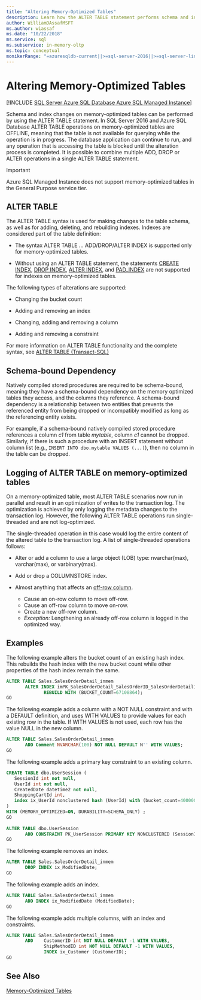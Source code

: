 ```yaml
---
title: "Altering Memory-Optimized Tables"
description: Learn how the ALTER TABLE statement performs schema and index changes on memory-optimized tables. Combine ADD, DROP, and ALTER operations in a single statement.
author: WilliamDAssafMSFT
ms.author: wiassaf
ms.date: "10/22/2018"
ms.service: sql
ms.subservice: in-memory-oltp
ms.topic: conceptual
monikerRange: "=azuresqldb-current||>=sql-server-2016||>=sql-server-linux-2017||=azuresqldb-mi-current"
---
```

# Altering Memory-Optimized Tables

[!INCLUDE [SQL Server Azure SQL Database Azure SQL Managed Instance](../../includes/applies-to-version/sql-asdb-asdbmi.md)]

Schema and index changes on memory-optimized tables can be performed by using the ALTER TABLE statement. In SQL Server 2016 and Azure SQL Database ALTER TABLE operations on memory-optimized tables are OFFLINE, meaning that the table is not available for querying while the operation is in progress. The database application can continue to run, and any operation that is accessing the table is blocked until the alteration process is completed. It is possible to combine multiple ADD, DROP or ALTER operations in a single ALTER TABLE statement.

> [!IMPORTANT]
> Azure SQL Managed Instance does not support memory-optimized tables in the General Purpose service tier.
  
## ALTER TABLE  

The ALTER TABLE syntax is used for making changes to the table schema, as well as for adding, deleting, and rebuilding indexes. Indexes are considered part of the table definition:  
  
- The syntax ALTER TABLE ... ADD/DROP/ALTER INDEX is supported only for memory-optimized tables.  
  
- Without using an ALTER TABLE statement, the statements [CREATE INDEX](../../t-sql/statements/create-index-transact-sql.md), [DROP INDEX](../../t-sql/statements/drop-index-transact-sql.md), [ALTER INDEX](../../t-sql/statements/alter-index-transact-sql.md), and [PAD_INDEX](../../t-sql/statements/alter-table-index-option-transact-sql.md) are not supported for indexes on memory-optimized tables.  
  
The following types of alterations are supported:  
  
- Changing the bucket count  
  
- Adding and removing an index  
  
- Changing, adding and removing a column  
  
- Adding and removing a constraint  
  
 For more information on ALTER TABLE functionality and the complete syntax, see [ALTER TABLE &#40;Transact-SQL&#41;](../../t-sql/statements/alter-table-transact-sql.md)  
  
## Schema-bound Dependency

 Natively compiled stored procedures are required to be schema-bound, meaning they have a schema-bound dependency on the memory optimized tables they access, and the columns they reference. A schema-bound dependency is a relationship between two entities that prevents the referenced entity from being dropped or incompatibly modified as long as the referencing entity exists.  
  
 For example, if a schema-bound natively compiled stored procedure references a column *c1* from table *mytable*, column *c1* cannot be dropped. Similarly, if there is such a procedure with an INSERT statement without column list (e.g., `INSERT INTO dbo.mytable VALUES (...)`), then no column in the table can be dropped.  

## Logging of ALTER TABLE on memory-optimized tables

On a memory-optimized table, most ALTER TABLE scenarios now run in parallel and result in an optimization of writes to the transaction log. The optimization is achieved by only logging the metadata changes to the transaction log. However, the following ALTER TABLE operations run single-threaded and are not log-optimized.

The single-threaded operation in this case would log the entire content of the altered table to the transaction log. A list of single-threaded operations follows:

- Alter or add a column to use a large object (LOB) type: nvarchar(max), varchar(max), or varbinary(max).

- Add or drop a COLUMNSTORE index.

- Almost anything that affects an [off-row column](../../relational-databases/in-memory-oltp/supported-data-types-for-in-memory-oltp.md).

  - Cause an on-row column to move off-row.
  - Cause an off-row column to move on-row.
  - Create a new off-row column.
  - *Exception:* Lengthening an already off-row column is logged in the optimized way.
  
## Examples

The following example alters the bucket count of an existing hash index. This rebuilds the hash index with the new bucket count while other properties of the hash index remain the same.  

```sql
ALTER TABLE Sales.SalesOrderDetail_inmem
       ALTER INDEX imPK_SalesOrderDetail_SalesOrderID_SalesOrderDetailID  
              REBUILD WITH (BUCKET_COUNT=67108864);  
GO
```

The following example adds a column with a NOT NULL constraint and with a DEFAULT definition, and uses WITH VALUES to provide values for each existing row in the table. If WITH VALUES is not used, each row has the value NULL in the new column.  

```sql
ALTER TABLE Sales.SalesOrderDetail_inmem  
       ADD Comment NVARCHAR(100) NOT NULL DEFAULT N'' WITH VALUES;  
GO
```

The following example adds a primary key constraint to an existing column.  

```sql
CREATE TABLE dbo.UserSession (
   SessionId int not null,
   UserId int not null,
   CreatedDate datetime2 not null,
   ShoppingCartId int,
   index ix_UserId nonclustered hash (UserId) with (bucket_count=400000)
)
WITH (MEMORY_OPTIMIZED=ON, DURABILITY=SCHEMA_ONLY) ;  
GO  
  
ALTER TABLE dbo.UserSession  
       ADD CONSTRAINT PK_UserSession PRIMARY KEY NONCLUSTERED (SessionId);  
GO
```

The following example removes an index.  

```sql
ALTER TABLE Sales.SalesOrderDetail_inmem  
       DROP INDEX ix_ModifiedDate;  
GO
```  

The following example adds an index.  

```sql  
ALTER TABLE Sales.SalesOrderDetail_inmem  
       ADD INDEX ix_ModifiedDate (ModifiedDate);  
GO  
```  

The following example adds multiple columns, with an index and constraints.  

```sql
ALTER TABLE Sales.SalesOrderDetail_inmem  
       ADD    CustomerID int NOT NULL DEFAULT -1 WITH VALUES,  
              ShipMethodID int NOT NULL DEFAULT -1 WITH VALUES,  
              INDEX ix_Customer (CustomerID);  
GO  
```

<a name="logging-of-alter-table-on-memory-optimized-tables-124"></a>

## See Also  

[Memory-Optimized Tables](./sample-database-for-in-memory-oltp.md)
